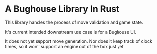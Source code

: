 # A Bughouse Library In Rust

This library handles the process of move validation and game state.  

It's current intended downstream use case is for a Bughouse UI.

It does not yet support move generation.  Nor does it keep track of clock times, so it won't support an engine out of the box just yet

